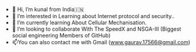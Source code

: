- 👋 Hi, I’m kunal from India🇮🇳
- 👀 I’m interested in  Learning about Internet protocol and security..
- 🌱 I’m currently learning  About Cellular Mechanisation.
- 💞️ I’m looking to collaborate With The SpeedX and NSGA-III (Biggest social engineering Members of GitHub)
- 📫You can also contact me with Gmail (www.gaurav.17566@gmail.com)

<!---
Uw6x6xyUjshe/Uw6x6xyUjshe is a ✨ special ✨ repository because its `README.md` (this file) appears on your GitHub profile.
You can click the Preview link to take a look at your changes.
--->
